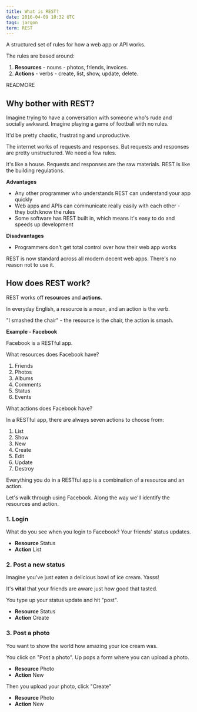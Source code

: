 ```yaml
---
title: What is REST?
date: 2016-04-09 10:32 UTC
tags: jargon
term: REST
---
```


A structured set of rules for how a web app or API works.

The rules are based around:

1. **Resources** - nouns - photos, friends, invoices.
2. **Actions** - verbs - create, list, show, update, delete.

READMORE

## Why bother with REST?

Imagine trying to have a conversation with someone who's rude and socially awkward. Imagine playing a game of football with no rules. 

It'd be pretty chaotic, frustrating and unproductive.

The internet works of requests and responses. But requests and responses are pretty unstructured. We need a few rules.

It's like a house. Requests and responses are the raw materials. REST is like the building regulations.

**Advantages**

* Any other programmer who understands REST can understand your app quickly
* Web apps and APIs can communicate really easily with each other - they both know the rules 
* Some software has REST built in, which means it's easy to do and speeds up development

**Disadvantages**

* Programmers don't get total control over how their web app works

REST is now standard across all modern decent web apps. There's no reason not to use it.

## How does REST work?

REST works off **resources** and **actions**.

In everyday English, a resource is a noun, and an action is the verb.

"I smashed the chair" - the resource is the chair, the action is smash.

**Example - Facebook**

Facebook is a RESTful app.

What resources does Facebook have? 

1. Friends
2. Photos
3. Albums
4. Comments
5. Status
6. Events

What actions does Facebook have?

In a RESTful app, there are always seven actions to choose from:

1. List
2. Show
3. New
4. Create
5. Edit
6. Update
7. Destroy

Everything you do in a RESTful app is a combination of a resource and an action.

Let's walk through using Facebook. Along the way we'll identify the resources and action.

### 1. Login

What do you see when you login to Facebook?  Your friends' status updates.

* **Resource** Status 
* **Action** List

### 2. Post a new status 

Imagine you've just eaten a delicious bowl of ice cream. Yasss!

It's **vital** that your friends are aware just how good that tasted.

You type up your status update and hit "post".

* **Resource** Status 
* **Action** Create

### 3. Post a photo

You want to show the world how amazing your ice cream was. 

You click on "Post a photo". Up pops a form where you can upload a photo.

* **Resource** Photo
* **Action** New

Then you upload your photo, click "Create"

* **Resource** Photo
* **Action** New



